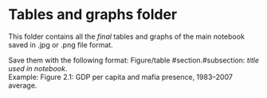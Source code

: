 # Tables and graphs folder
This folder contains all the *final* tables and graphs of the main notebook saved in .jpg or .png file format. 

Save them with the following format: Figure/table #section.#subsection: *title used in notebook*. <br>
Example: Figure 2.1: GDP per capita and mafia presence, 1983–2007 average.